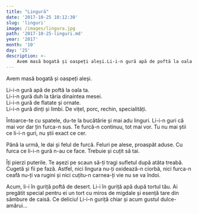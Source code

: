 ```yaml
---
title: "Lingură"
date: '2017-10-25 10:12:30'
slug: 'linguri'
image: /images/lingura.jpg
path: '2017-10-25-linguri.md'
year: '2017'
month: '10'
day: '25'
description: >-
    Avem masă bogată și oaspeți aleși.Li-i-n gură apă de poftă la oala ta.Li-i-n gură duh la tăria dinaintea mesei.Li-i-n gură de flatate și ornate.Li-i-n gură dinți și limbi. De vițel, porc, rechin, 
---
```

<div class="kg-card-markdown"><p>Avem masă bogată și oaspeți aleși.</p>
<p>Li-i-n gură apă de poftă la oala ta.<br>
Li-i-n gură duh la tăria dinaintea mesei.<br>
Li-i-n gură de flatate și ornate.<br>
Li-i-n gură dinți și limbi. De vițel, porc, rechin, specialități.</p>
<p>Întoarce-te cu spatele, du-te la bucătărie și mai adu linguri. Li-i-n guri că mai vor dar țin furca-n sus. Te furcă-n continuu, tot mai vor. Tu nu mai știi ce li-i-n guri, nu știi exact ce cer.</p>
<p>Până la urmă, le dai și felul de furcă. Feluri pe alese, proaspăt aduse. Cu furca ce li-i-n gură n-au ce face. Trebuie și cuțit să tai.</p>
<p>Îți pierzi puterile. Te așezi pe scaun să-ți tragi sufletul după atâta treabă. Cugetă și fii pe fază. Astfel, nici lingura nu-ți oxidează-n ciorbă, nici furca-n ceafă nu-ți va rugini și nici cuțitu-n carnea-ți vie nu se va îndoi.</p>
<p>Acum, li-i în guriță poftă de desert. Li-i în guriță apă după tortul tău. Ai pregătit special pentru ei un tort cu miros de migdale și esență tare din sâmbure de caisă. Ce deliciu! Li-i-n guriță chiar și acum gustul dulce-amărui...</p>
</div>
    